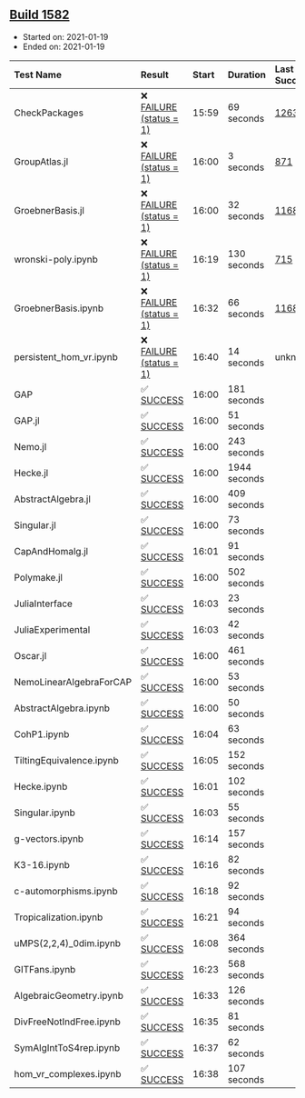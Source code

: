 ## [Build 1582](https://oscarci.mathematik.uni-kl.de/job/oscar-stable/1582/)

* Started on: 2021-01-19
* Ended on: 2021-01-19

| Test Name    | Result | Start | Duration | Last Success | First Failure |
|:-------------|:-------|:------|:---------|:-------------|:--------------|
| CheckPackages | ❌ [FAILURE (status = 1)](https://oscarci.mathematik.uni-kl.de/job/oscar-stable/1582/artifact/logs/build-1582/CheckPackages.log) | 15:59 | 69 seconds | [1263](https://oscarci.mathematik.uni-kl.de/job/oscar-stable/1263/) | [1264](https://oscarci.mathematik.uni-kl.de/job/oscar-stable/1264/) |
| GroupAtlas.jl | ❌ [FAILURE (status = 1)](https://oscarci.mathematik.uni-kl.de/job/oscar-stable/1582/artifact/logs/build-1582/GroupAtlas.jl.log) | 16:00 | 3 seconds | [871](https://oscarci.mathematik.uni-kl.de/job/oscar-stable/871/) | [872](https://oscarci.mathematik.uni-kl.de/job/oscar-stable/872/) |
| GroebnerBasis.jl | ❌ [FAILURE (status = 1)](https://oscarci.mathematik.uni-kl.de/job/oscar-stable/1582/artifact/logs/build-1582/GroebnerBasis.jl.log) | 16:00 | 32 seconds | [1168](https://oscarci.mathematik.uni-kl.de/job/oscar-stable/1168/) | [1169](https://oscarci.mathematik.uni-kl.de/job/oscar-stable/1169/) |
| wronski-poly.ipynb | ❌ [FAILURE (status = 1)](https://oscarci.mathematik.uni-kl.de/job/oscar-stable/1582/artifact/logs/build-1582/wronski-poly.ipynb.log) | 16:19 | 130 seconds | [715](https://oscarci.mathematik.uni-kl.de/job/oscar-stable/715/) | [716](https://oscarci.mathematik.uni-kl.de/job/oscar-stable/716/) |
| GroebnerBasis.ipynb | ❌ [FAILURE (status = 1)](https://oscarci.mathematik.uni-kl.de/job/oscar-stable/1582/artifact/logs/build-1582/GroebnerBasis.ipynb.log) | 16:32 | 66 seconds | [1168](https://oscarci.mathematik.uni-kl.de/job/oscar-stable/1168/) | [1169](https://oscarci.mathematik.uni-kl.de/job/oscar-stable/1169/) |
| persistent_hom_vr.ipynb | ❌ [FAILURE (status = 1)](https://oscarci.mathematik.uni-kl.de/job/oscar-stable/1582/artifact/logs/build-1582/persistent_hom_vr.ipynb.log) | 16:40 | 14 seconds | unknown | unknown |
| GAP | ✅ [SUCCESS](https://oscarci.mathematik.uni-kl.de/job/oscar-stable/1582/artifact/logs/build-1582/GAP.log) | 16:00 | 181 seconds |  |  |
| GAP.jl | ✅ [SUCCESS](https://oscarci.mathematik.uni-kl.de/job/oscar-stable/1582/artifact/logs/build-1582/GAP.jl.log) | 16:00 | 51 seconds |  |  |
| Nemo.jl | ✅ [SUCCESS](https://oscarci.mathematik.uni-kl.de/job/oscar-stable/1582/artifact/logs/build-1582/Nemo.jl.log) | 16:00 | 243 seconds |  |  |
| Hecke.jl | ✅ [SUCCESS](https://oscarci.mathematik.uni-kl.de/job/oscar-stable/1582/artifact/logs/build-1582/Hecke.jl.log) | 16:00 | 1944 seconds |  |  |
| AbstractAlgebra.jl | ✅ [SUCCESS](https://oscarci.mathematik.uni-kl.de/job/oscar-stable/1582/artifact/logs/build-1582/AbstractAlgebra.jl.log) | 16:00 | 409 seconds |  |  |
| Singular.jl | ✅ [SUCCESS](https://oscarci.mathematik.uni-kl.de/job/oscar-stable/1582/artifact/logs/build-1582/Singular.jl.log) | 16:00 | 73 seconds |  |  |
| CapAndHomalg.jl | ✅ [SUCCESS](https://oscarci.mathematik.uni-kl.de/job/oscar-stable/1582/artifact/logs/build-1582/CapAndHomalg.jl.log) | 16:01 | 91 seconds |  |  |
| Polymake.jl | ✅ [SUCCESS](https://oscarci.mathematik.uni-kl.de/job/oscar-stable/1582/artifact/logs/build-1582/Polymake.jl.log) | 16:00 | 502 seconds |  |  |
| JuliaInterface | ✅ [SUCCESS](https://oscarci.mathematik.uni-kl.de/job/oscar-stable/1582/artifact/logs/build-1582/JuliaInterface.log) | 16:03 | 23 seconds |  |  |
| JuliaExperimental | ✅ [SUCCESS](https://oscarci.mathematik.uni-kl.de/job/oscar-stable/1582/artifact/logs/build-1582/JuliaExperimental.log) | 16:03 | 42 seconds |  |  |
| Oscar.jl | ✅ [SUCCESS](https://oscarci.mathematik.uni-kl.de/job/oscar-stable/1582/artifact/logs/build-1582/Oscar.jl.log) | 16:00 | 461 seconds |  |  |
| NemoLinearAlgebraForCAP | ✅ [SUCCESS](https://oscarci.mathematik.uni-kl.de/job/oscar-stable/1582/artifact/logs/build-1582/NemoLinearAlgebraForCAP.log) | 16:00 | 53 seconds |  |  |
| AbstractAlgebra.ipynb | ✅ [SUCCESS](https://oscarci.mathematik.uni-kl.de/job/oscar-stable/1582/artifact/logs/build-1582/AbstractAlgebra.ipynb.log) | 16:00 | 50 seconds |  |  |
| CohP1.ipynb | ✅ [SUCCESS](https://oscarci.mathematik.uni-kl.de/job/oscar-stable/1582/artifact/logs/build-1582/CohP1.ipynb.log) | 16:04 | 63 seconds |  |  |
| TiltingEquivalence.ipynb | ✅ [SUCCESS](https://oscarci.mathematik.uni-kl.de/job/oscar-stable/1582/artifact/logs/build-1582/TiltingEquivalence.ipynb.log) | 16:05 | 152 seconds |  |  |
| Hecke.ipynb | ✅ [SUCCESS](https://oscarci.mathematik.uni-kl.de/job/oscar-stable/1582/artifact/logs/build-1582/Hecke.ipynb.log) | 16:01 | 102 seconds |  |  |
| Singular.ipynb | ✅ [SUCCESS](https://oscarci.mathematik.uni-kl.de/job/oscar-stable/1582/artifact/logs/build-1582/Singular.ipynb.log) | 16:03 | 55 seconds |  |  |
| g-vectors.ipynb | ✅ [SUCCESS](https://oscarci.mathematik.uni-kl.de/job/oscar-stable/1582/artifact/logs/build-1582/g-vectors.ipynb.log) | 16:14 | 157 seconds |  |  |
| K3-16.ipynb | ✅ [SUCCESS](https://oscarci.mathematik.uni-kl.de/job/oscar-stable/1582/artifact/logs/build-1582/K3-16.ipynb.log) | 16:16 | 82 seconds |  |  |
| c-automorphisms.ipynb | ✅ [SUCCESS](https://oscarci.mathematik.uni-kl.de/job/oscar-stable/1582/artifact/logs/build-1582/c-automorphisms.ipynb.log) | 16:18 | 92 seconds |  |  |
| Tropicalization.ipynb | ✅ [SUCCESS](https://oscarci.mathematik.uni-kl.de/job/oscar-stable/1582/artifact/logs/build-1582/Tropicalization.ipynb.log) | 16:21 | 94 seconds |  |  |
| uMPS(2,2,4)_0dim.ipynb | ✅ [SUCCESS](https://oscarci.mathematik.uni-kl.de/job/oscar-stable/1582/artifact/logs/build-1582/uMPS-2-2-4-_0dim.ipynb.log) | 16:08 | 364 seconds |  |  |
| GITFans.ipynb | ✅ [SUCCESS](https://oscarci.mathematik.uni-kl.de/job/oscar-stable/1582/artifact/logs/build-1582/GITFans.ipynb.log) | 16:23 | 568 seconds |  |  |
| AlgebraicGeometry.ipynb | ✅ [SUCCESS](https://oscarci.mathematik.uni-kl.de/job/oscar-stable/1582/artifact/logs/build-1582/AlgebraicGeometry.ipynb.log) | 16:33 | 126 seconds |  |  |
| DivFreeNotIndFree.ipynb | ✅ [SUCCESS](https://oscarci.mathematik.uni-kl.de/job/oscar-stable/1582/artifact/logs/build-1582/DivFreeNotIndFree.ipynb.log) | 16:35 | 81 seconds |  |  |
| SymAlgIntToS4rep.ipynb | ✅ [SUCCESS](https://oscarci.mathematik.uni-kl.de/job/oscar-stable/1582/artifact/logs/build-1582/SymAlgIntToS4rep.ipynb.log) | 16:37 | 62 seconds |  |  |
| hom_vr_complexes.ipynb | ✅ [SUCCESS](https://oscarci.mathematik.uni-kl.de/job/oscar-stable/1582/artifact/logs/build-1582/hom_vr_complexes.ipynb.log) | 16:38 | 107 seconds |  |  |
